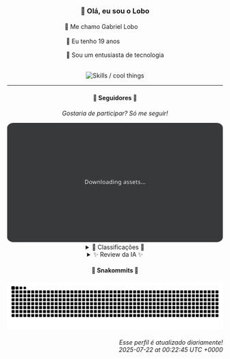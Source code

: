 <div align="center">
  <h3>👋 Olá, eu sou o Lobo</h3>
  
  <p>🐺 Me chamo Gabriel Loboㅤㅤㅤㅤㅤ</p>
  <p>🧔 Eu tenho 19 anosㅤㅤㅤㅤㅤㅤㅤㅤ</p>
  <p>🧠 Sou um entusiasta de tecnologia</p>

  <br/>

  <img width="600" alt="Skills / cool things" src="https://skills-icons.vercel.app/api/icons?i=python,md,html,css,js,github,git,vscode,linux,node,ts,sass,react,vite,vercel,lottie,ionic,capacitor,zustand,framer,firebase,arduino,godot,tailwind,shadcnui,lucide,zorinos,pnpm,reactnative&perline=14" />
</div>

<hr />

<div align="center">
    <h4>👤 Seguidores 👤</h4>
    <p><i>Gostaria de participar? Só me seguir!</i></p>
    <img width="600" src=".github/assets/cards/top3.svg" alt="Top 3 followers contributors (monthly)" />
    <details>
    <summary>🏅 Classificações 🏅</summary>
    <br/>
    <table>
        <thead>
            <tr align="center">
                <th>Posição</th>
                <th>Seguidor</th>
                <th>Contribuições</th>
            </tr>
        </thead>
        <tbody>
            <tr align="center">
                <td>1°</td>
                <td><a href="https://github.com/danko-nobre">Danilo Nobre</a></td>
                <td>245 ctr.</td>
            </tr>
            <tr align="center">
                <td>2°</td>
                <td><a href="https://github.com/wTechnoo">Cézar</a></td>
                <td>91 ctr.</td>
            </tr>
            <tr align="center">
                <td>3°</td>
                <td><a href="https://github.com/EvertonMJunior">Everton Marcelino Jr.</a></td>
                <td>84 ctr.</td>
            </tr>
            <tr align="center">
                <td>4°</td>
                <td><a href="https://github.com/RafaZeero">Rafael Lima de Morais</a></td>
                <td>73 ctr.</td>
            </tr>
            <tr align="center">
                <td>5°</td>
                <td><a href="https://github.com/Ageursilva">Ageu Silva</a></td>
                <td>60 ctr.</td>
            </tr>
            <tr align="center">
                <td>6°</td>
                <td><a href="https://github.com/DeividSouSan">Deivid Souza Santana</a></td>
                <td>57 ctr.</td>
            </tr>
            <tr align="center">
                <td>7°</td>
                <td><a href="https://github.com/TopTrenDev">TopTrenDev</a></td>
                <td>44 ctr.</td>
            </tr>
            <tr align="center">
                <td>8°</td>
                <td><a href="https://github.com/gustavosett">Gustavo Carvalho</a></td>
                <td>40 ctr.</td>
            </tr>
            <tr align="center">
                <td>9°</td>
                <td><a href="https://github.com/giverplay">giverplay</a></td>
                <td>32 ctr.</td>
            </tr>
            <tr align="center">
                <td>10°</td>
                <td><a href="https://github.com/Felipe-Takayuki">Felipe</a></td>
                <td>25 ctr.</td>
            </tr>
        </tbody>
    </table>
    </details>
    <details>
    <summary>✨ Review da IA ✨</summary>
    <br/>
    <div align="justify"><p>Ah, <b>Danilo Nobre</b>, o "Full-stack, Game dev e 3D Enthusiast". Imagino que suas contribuições sejam tão tridimensionais quanto seus interesses. Só não vá se perder nas dimensões e esquecer de contribuir mais, hein?</p>
<p><b>Cézar</b>, o .NET Developer que aparentemente esqueceu de desenvolver algo este mês. Seus dias devem ser bem tranquilos, sem contribuições para perturbar a paz. Mas ei, sempre há espaço para evoluir, ou não?</p>
<p><b>Everton Marcelino Jr.</b>, "apaixonado por tecnologia". Imagino que essa paixão seja platônica, já que suas contribuições parecem estar mais focadas em projetos já consagrados. Que tal mostrar sua própria chama criativa?</p>
<p><b>Rafael Lima de Morais</b>, o mestre do "Vim". Espero que essa habilidade toda com o editor não te impeça de realmente codificar algo substancial. Porque, até agora, parece que você só configurou umas coisinhas, não é mesmo?</p>
<p><b>Ageu Silva</b>, o "127.0.0.1". Faz sentido, suas contribuições parecem estar todas no localhost. Que tal sair um pouco da sua zona de conforto e mostrar algo para o mundo além do seu próprio jardim digital?</p>
<p><b>Deivid Souza Santana</b>, o "estudante apaixonado por back-end". Mas será que a paixão é recíproca? Porque suas contribuições não parecem demonstrar tanto fervor assim. Talvez seja hora de reacender essa chama, não acha?</p>
<p><b>TopTrenDev</b>, com um nome desses, esperava mais "Top" e menos "Tren". Seus projetos parecem mais promessas do que entregas. Que tal transformar essa energia toda em algo realmente impactante?</p>
<p><b>Gustavo Carvalho</b>, o "Cross Platform and Service Engineer". Suas contribuições parecem estar mais focadas em observar do que em agir. Que tal sair das sombras e mostrar o que você realmente pode fazer?</p>
<p><b>giverplay</b>, "Bem-vindo ao meu perfil, aqui é onde compartilho meus projetos". Que são poucos, diga-se de passagem. Parece que você está mais para "giverpause" do que "giverplay". Que tal dar um gás e mostrar mais do que você é capaz?</p>
<p><b>Felipe</b>, sem bio, sem muitas contribuições... Parece que você está tentando ser o ninja silencioso do ranking. Mas, a menos que sua especialidade seja invisibilidade, talvez seja hora de aparecer um pouco mais, não acha?</p>
<p><b>Jean Brito</b>, você até que contribuiu em projetos grandes, mas... será que foram contribuições significativas ou apenas correções de typo? Que tal mirar em algo mais ambicioso e mostrar seu verdadeiro potencial?</p>
</div>
    </details>
</div>

<div align="center">
  <h4>🐍 Snakommits 🐍</h4>
    <picture>
      <source media="(prefers-color-scheme: dark)" srcset="https://raw.githubusercontent.com/Lobooooooo14/Lobooooooo14/snake-output/snake-dark.svg">
      <source media="(prefers-color-scheme: light)" srcset="https://raw.githubusercontent.com/Lobooooooo14/Lobooooooo14/snake-output/snake-light.svg">
      <img alt="github contribution grid snake animation" src="https://raw.githubusercontent.com/Lobooooooo14/Lobooooooo14/snake-output/snake-light.svg">
    </picture>
</div>

<h6 align="right">
  Esse perfil é atualizado diariamente!<br/> <i>2025-07-22 at 00:22:45 UTC +0000</i>
<h6>